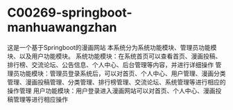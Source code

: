 # C00269-springboot-manhuawangzhan
这是一个基于Springboot的漫画网站 本系统分为系统功能模块、管理员功能模块、以及用户功能模块。 系统功能模块：在系统首页可以查看首页、漫画投稿、排行榜、交流论坛、公告信息、个人中心、后台管理等内容，并进行详细操作 管理员功能模块：管理员登录系统后，可以对首页、个人中心、用户管理、漫画分类管理、漫画投稿管理、分类管理、排行榜管理、交流论坛、系统管理等进行相应的操作管理 用户功能模块：用户登录进入漫画网站可以对首页、个人中心、漫画投稿管理等进行相应操作
